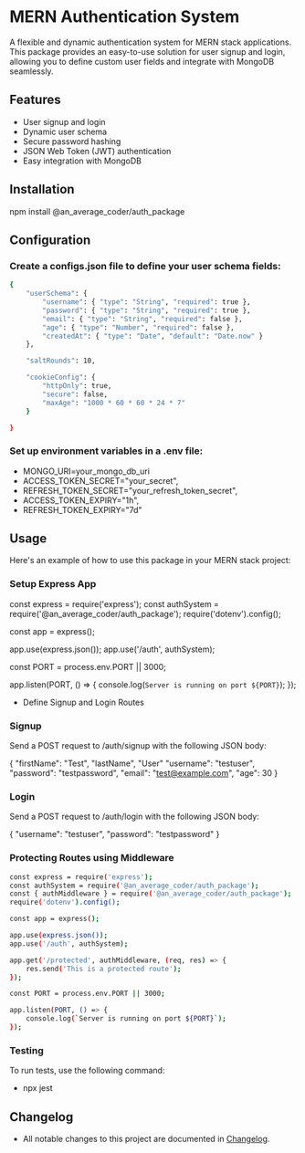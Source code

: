 # MERN Authentication System

A flexible and dynamic authentication system for MERN stack applications. This package provides an easy-to-use solution for user signup and login, allowing you to define custom user fields and integrate with MongoDB seamlessly.

## Features

- User signup and login
- Dynamic user schema
- Secure password hashing
- JSON Web Token (JWT) authentication
- Easy integration with MongoDB

## Installation

npm install @an_average_coder/auth_package

## Configuration

### Create a configs.json file to define your user schema fields:

```bash
{
    "userSchema": {
        "username": { "type": "String", "required": true },
        "password": { "type": "String", "required": true },
        "email": { "type": "String", "required": false },
        "age": { "type": "Number", "required": false },
        "createdAt": { "type": "Date", "default": "Date.now" }
    },

    "saltRounds": 10,

    "cookieConfig": {
        "httpOnly": true,
        "secure": false,
        "maxAge": "1000 * 60 * 60 * 24 * 7"
    }

}
```

### Set up environment variables in a .env file:

- MONGO_URI=your_mongo_db_uri
- ACCESS_TOKEN_SECRET="your_secret",
- REFRESH_TOKEN_SECRET="your_refresh_token_secret",
- ACCESS_TOKEN_EXPIRY="1h",
- REFRESH_TOKEN_EXPIRY="7d"

## Usage

Here's an example of how to use this package in your MERN stack project:

### Setup Express App

const express = require('express');
const authSystem = require('@an_average_coder/auth_package');
require('dotenv').config();

const app = express();

app.use(express.json());
app.use('/auth', authSystem);

const PORT = process.env.PORT || 3000;

app.listen(PORT, () => {
console.log(`Server is running on port ${PORT}`);
});

- Define Signup and Login Routes

### Signup

Send a POST request to /auth/signup with the following JSON body:

{
"firstName": "Test",
"lastName", "User"
"username": "testuser",
"password": "testpassword",
"email": "test@example.com",
"age": 30
}

### Login

Send a POST request to /auth/login with the following JSON body:

{
"username": "testuser",
"password": "testpassword"
}

### Protecting Routes using Middleware

```bash
const express = require('express');
const authSystem = require('@an_average_coder/auth_package');
const { authMiddleware } = require('@an_average_coder/auth_package');
require('dotenv').config();

const app = express();

app.use(express.json());
app.use('/auth', authSystem);

app.get('/protected', authMiddleware, (req, res) => {
    res.send('This is a protected route');
});

const PORT = process.env.PORT || 3000;

app.listen(PORT, () => {
    console.log(`Server is running on port ${PORT}`);
});

```

### Testing

To run tests, use the following command:

- npx jest

## Changelog

- All notable changes to this project are documented in [Changelog](./CHANGELOG.md).
